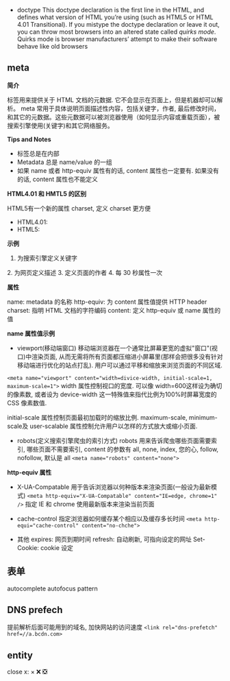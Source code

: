 
- doctype
This doctype declaration is the  first line in the HTML, and defines what version of HTML you’re using (such as HTML5 or HTML 4.01 Transitional).
If you mistype the doctype declaration or leave it out, you can throw most browsers into an altered state called *quirks mode*.
Quirks mode is browser manufacturers’ attempt to make their software behave like  old browsers

## meta

**简介**

<meta> 标签用来提供关于 HTML 文档的元数据. 它不会显示在页面上，但是机器却可以解析。
meta 常用于具体说明页面描述性内容，包括关键字，作者, 最后修改时间，和其它的元数据。这些元数据可以被浏览器使用（如何显示内容或重载页面），被搜索引擎使用(关键字)和其它网络服务。

**Tips and Notes**

* <meta>标签总是在<head>内部
* Metadata 总是 name/value 的一组
* 如果 name 或者 http-equiv 属性有的话, content 属性也一定要有. 如果没有的话, content 属性也不能定义

**HTML4.01 和 HMTL5 的区别**

HTML5有一个新的属性 charset, 定义 charset 更方便
* HTML4.01: <meta http-equiv="content-type" content="text/html; charset=UTF-8">
* HTML5: <meta charset="UTF-8">

**示例**

1. 为搜索引擎定义关键字
<meta name="keywords" content="HTML, CSS, JavaScript">
2. 为网页定义描述
<meta name="decription" content="rainyleo blog">
3. 定义页面的作者
<meta name="author" content="rainyleo">
4. 每 30 秒属性一次
<meta http-equiv="refresh" content="30">

**属性**

name: metadata 的名称
http-equiv: 为 content 属性值提供 HTTP header
charset: 指明 HTML 文档的字符编码
content: 定义 http-equiv 或 name 属性的值

**name 属性值示例**

* viewport(移动端窗口)
移动端浏览器在一个通常比屏幕更宽的虚拟"窗口"(视口)中渲染页面, 从而无需将所有页面都压缩进小屏幕里(那样会把很多没有针对移动端进行优化的站点打乱). 用户可以通过平移和缩放来浏览页面的不同区域.

`<meta name="viewport" content="width=divice-width, initial-scale=1, maximum-scale=1">`
width 属性控制视口的宽度. 可以像 width=600这样设为确切的像素数, 或者设为 device-width 这一特殊值来指代比例为100%时屏幕宽度的 CSS 像素数值.

initial-scale 属性控制页面最初加载时的缩放比例. maximum-scale, minimum-scale及 user-scalable 属性控制允许用户以怎样的方式放大或缩小页面.

* robots(定义搜索引擎爬虫的索引方式)
robots 用来告诉爬虫哪些页面需要索引, 哪些页面不需要索引, content 的参数有 all, none, index, 您的心, follow, nofollow, 默认是 all
`<meta name="robots" content="none">`


**http-equiv 属性**

* X-UA-Compatable
用于告诉浏览器以何种版本来渲染页面(一般设为最新模式)
`<meta http-equiv="X-UA-Compatable" content="IE=edge, chrome=1" />`
指定 IE 和 chrome 使用最新版本来渲染当前页面

* cache-control
指定浏览器如何缓存某个相应以及缓存多长时间
`<meta http-equi="cache-control" content="no-chche">`

* 其他
expires: 网页到期时间
refresh: 自动刷新, 可指向设定的网址
Set-Cookie: cookie 设定

## 表单

autocomplete
autofocus
pattern

## DNS prefech

提前解析后面可能用到的域名, 加快网站的访问速度
`<link rel="dns-prefetch" href=//a.bcdn.com>`


## entity

close x: &times; &#x274C; &#x274E;
